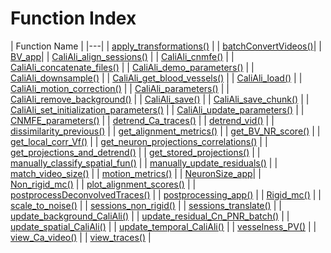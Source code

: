 # Function Index
     
 | Function Name |
     |---|
     | [apply_transformations()](Functions_doc/apply_transformations.md#apply_transformations) |
     | [batchConvertVideos()](Functions_doc/batchConvertVideos.md)|
     | [BV_app](Functions_doc/BV_app.md)|
     | [CaliAli_align_sessions()](Functions_doc/CaliAli_align_sessions.md#CaliAli_align_sessions) |
     | [CaliAli_cnmfe()](Functions_doc/CaliAli_cnmfe.md#CaliAli_cnmfe) |
     | [CaliAli_concatenate_files()](Functions_doc/CaliAli_concatenate_files.md#CaliAli_concatenate_files) |
     | [CaliAli_demo_parameters()](Functions_doc/CaliAli_demo_parameters.md#CaliAli_demo_parameters) |
     | [CaliAli_downsample()](Functions_doc/CaliAli_downsample.md#CaliAli_downsample) |
     | [CaliAli_get_blood_vessels()](Functions_doc/CaliAli_get_blood_vessels.md#CaliAli_get_blood_vessels) |
     | [CaliAli_load()](Functions_doc/CaliAli_load.md#CaliAli_load) |
     | [CaliAli_motion_correction()](Functions_doc/CaliAli_motion_correction.md#CaliAli_motion_correction) |
     | [CaliAli_parameters()](Functions_doc/CaliAli_parameters.md#CaliAli_parameters) |
     | [CaliAli_remove_background()](Functions_doc/CaliAli_remove_background.md#CaliAli_remove_background) |
     | [CaliAli_save()](Functions_doc/CaliAli_save.md#CaliAli_save) |
     | [CaliAli_save_chunk()](Functions_doc/CaliAli_save_chunk.md#CaliAli_save_chunk) |
     | [CaliAli_set_initialization_parameters()](Functions_doc/CaliAli_set_initialization_parameters.md#CaliAli_set_initialization_parameters) |
     | [CaliAli_update_parameters()](Functions_doc/CaliAli_update_parameters.md#CaliAli_update_parameters) |
     | [CNMFE_parameters()](Functions_doc/CNMFE_parameters.md#CNMFE_parameters) |
     | [detrend_Ca_traces()](Functions_doc/detrend_Ca_traces.md#detrend_Ca_traces) |
     | [detrend_vid()](Functions_doc/detrend_vid.md#detrend_vid) |
     | [dissimilarity_previous()](Functions_doc/dissimilarity_previous.md#dissimilarity_previous) |
     | [get_alignment_metrics()](Functions_doc/get_alignment_metrics.md#get_alignment_metrics) |
     | [get_BV_NR_score()](Functions_doc/get_BV_NR_score.md#get_BV_NR_score) |
     | [get_local_corr_Vf()](Functions_doc/get_local_corr_Vf.md#get_local_corr_Vf) |
     | [get_neuron_projections_correlations()](Functions_doc/get_neuron_projections_correlations.md#get_neuron_projections_correlations) |
     | [get_projections_and_detrend()](Functions_doc/get_projections_and_detrend.md#get_projections_and_detrend) |
     | [get_stored_projections()](Functions_doc/get_stored_projections.md#get_stored_projections) |
     | [manually_classify_spatial_fun()](Functions_doc/manually_classify_spatial_fun.md#manually_classify_spatial_fun) |
     | [manually_update_residuals()](Functions_doc/manually_update_residuals.md#manually_update_residuals) |
     | [match_video_size()](Functions_doc/match_video_size.md#match_video_size) |
     | [motion_metrics()](Functions_doc/motion_metrics.md#motion_metrics) |
     | [NeuronSize_app](Functions_doc/NeuronSize_app.md)|
     | [Non_rigid_mc()](Functions_doc/Non_rigid_mc.md#Non_rigid_mc) |
     | [plot_alignment_scores()](Functions_doc/plot_alignment_scores.md#plot_alignment_scores) |
     | [postprocessDeconvolvedTraces()](Functions_doc/postprocessDeconvolvedTraces.md#postprocessDeconvolvedTraces) |
     | [postprocessing_app()](Functions_doc/postprocessing_app.md#postprocessing_app) |
     | [Rigid_mc()](Functions_doc/Rigid_mc.md#Rigid_mc) |
     | [scale_to_noise()](Functions_doc/scale_to_noise.md#scale_to_noise) |
     | [sessions_non_rigid()](Functions_doc/sessions_non_rigid.md#sessions_non_rigid) |
     | [sessions_translate()](Functions_doc/sessions_translate.md#sessions_translate) |
     | [update_background_CaliAli()](Functions_doc/update_background_CaliAli.md#update_background_CaliAli) |
     | [update_residual_Cn_PNR_batch()](Functions_doc/update_residual_Cn_PNR_batch.md#update_residual_Cn_PNR_batch) |
     | [update_spatial_CaliAli()](Functions_doc/update_spatial_CaliAli.md#update_spatial_CaliAli) |
     | [update_temporal_CaliAli()](Functions_doc/update_temporal_CaliAli.md#update_temporal_CaliAli) |
     | [vesselness_PV()](Functions_doc/vesselness_PV.md#vesselness_PV) |
     | [view_Ca_video()](Functions_doc/view_Ca_video.md#view_Ca_video) |
     | [view_traces()](Functions_doc/view_traces.md) |